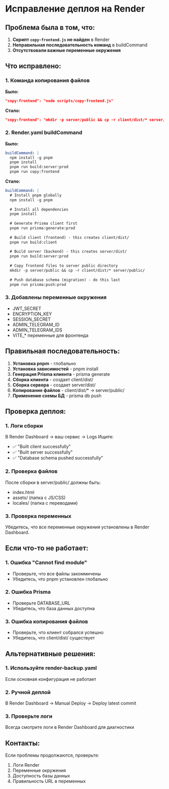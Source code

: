 # Исправление деплоя на Render

## Проблема была в том, что:
1. **Скрипт `copy-frontend.js` не найден** в Render
2. **Неправильная последовательность команд** в buildCommand
3. **Отсутствовали важные переменные окружения**

## Что исправлено:

### 1. Команда копирования файлов
**Было:**
```json
"copy:frontend": "node scripts/copy-frontend.js"
```

**Стало:**
```json
"copy:frontend": "mkdir -p server/public && cp -r client/dist/* server/public/ 2>/dev/null || (mkdir server\\public 2>nul & xcopy client\\dist\\* server\\public\\ /E /I /Y /Q)"
```

### 2. Render.yaml buildCommand
**Было:**
```yaml
buildCommand: |
  npm install -g pnpm
  pnpm install
  pnpm run build:server:prod
  pnpm run copy:frontend
```

**Стало:**
```yaml
buildCommand: |
  # Install pnpm globally
  npm install -g pnpm
  
  # Install all dependencies
  pnpm install
  
  # Generate Prisma client first
  pnpm run prisma:generate:prod
  
  # Build client (frontend) - this creates client/dist/
  pnpm run build:client
  
  # Build server (backend) - this creates server/dist/
  pnpm run build:server:prod
  
  # Copy frontend files to server public directory
  mkdir -p server/public && cp -r client/dist/* server/public/
  
  # Push database schema (migration) - do this last
  pnpm run prisma:push:prod
```

### 3. Добавлены переменные окружения
- JWT_SECRET
- ENCRYPTION_KEY  
- SESSION_SECRET
- ADMIN_TELEGRAM_ID
- ADMIN_TELEGRAM_IDS
- VITE_* переменные для фронтенда

## Правильная последовательность:

1. **Установка pnpm** - глобально
2. **Установка зависимостей** - pnpm install
3. **Генерация Prisma клиента** - prisma generate
4. **Сборка клиента** - создает client/dist/
5. **Сборка сервера** - создает server/dist/
6. **Копирование файлов** - client/dist/* → server/public/
7. **Применение схемы БД** - prisma db push

## Проверка деплоя:

### 1. Логи сборки
В Render Dashboard → ваш сервис → Logs
Ищите:
- ✅ "Built client successfully"
- ✅ "Built server successfully" 
- ✅ "Database schema pushed successfully"

### 2. Проверка файлов
После сборки в server/public/ должны быть:
- index.html
- assets/ (папка с JS/CSS)
- locales/ (папка с переводами)

### 3. Проверка переменных
Убедитесь, что все переменные окружения установлены в Render Dashboard.

## Если что-то не работает:

### 1. Ошибка "Cannot find module"
- Проверьте, что все файлы закоммичены
- Убедитесь, что pnpm установлен глобально

### 2. Ошибка Prisma
- Проверьте DATABASE_URL
- Убедитесь, что база данных доступна

### 3. Ошибка копирования файлов
- Проверьте, что клиент собрался успешно
- Убедитесь, что client/dist/ существует

## Альтернативные решения:

### 1. Используйте render-backup.yaml
Если основная конфигурация не работает

### 2. Ручной деплой
В Render Dashboard → Manual Deploy → Deploy latest commit

### 3. Проверьте логи
Всегда смотрите логи в Render Dashboard для диагностики

## Контакты:
Если проблемы продолжаются, проверьте:
1. Логи Render
2. Переменные окружения
3. Доступность базы данных
4. Правильность URL в переменных
